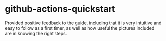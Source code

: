 # github-actions-quickstart

Provided positive feedback to the guide, including that it is very intuitive and easy to follow as a first timer, as well as how useful the pictures included are in knowing the right steps.
